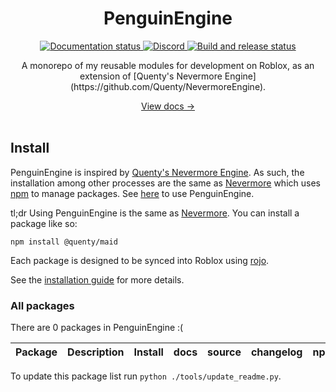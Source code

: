 <div align="center">
  <h1>PenguinEngine</h1>
  <p>
    <a href="http://penguindevs.github.io/PenguinEngine">
      <img src="https://github.com/Quenty/NevermoreEngine/actions/workflows/docs.yml/badge.svg" alt="Documentation status" />
    </a>
    <a href="https://discord.gg/xq25Exwf3X">
      <img src="https://img.shields.io/discord/1393987779343679649?color=5865F2&label=discord&logo=discord&logoColor=white" alt="Discord" />
    </a>
    <a href="https://github.com/PenguinDevs/PenguinEngine/actions">
      <img src="https://github.com/PenguinDevs/PenguinEngine/actions/workflows/build.yml/badge.svg" alt="Build and release status" />
    </a>
  </p>
  <p>A monorepo of my reusable modules for development on Roblox, as an extension of [Quenty's Nevermore Engine](https://github.com/Quenty/NevermoreEngine).</p>
  <a href="http://penguindevs.github.io/PenguinEngine/">View docs →</a>
</div>

<div>&nbsp;</div>

<!--moonwave-hide-before-this-line-->

## Install
PenguinEngine is inspired by [Quenty's Nevermore Engine](https://github.com/Quenty/NevermoreEngine). As such, the installation among other processes are the same as [Nevermore](https://github.com/Quenty/NevermoreEngine) which uses [npm](https://www.npmjs.com/) to manage packages. See [here](https://github.com/Quenty/NevermoreEngine/blob/main/readme.md#install-using-npm) to use PenguinEngine.

tl;dr
Using PenguinEngine is the same as [Nevermore](https://github.com/Quenty/NevermoreEngine). You can install a package like so:
```
npm install @quenty/maid
```

Each package is designed to be synced into Roblox using [rojo](https://rojo.space/).

See the [installation guide](http://quenty.github.io/NevermoreEngine/docs/install) for more details.

### All packages
<!--package-list-generated-start-->

There are 0 packages in PenguinEngine :(

| Package | Description | Install | docs | source | changelog | npm |
| ------- | ----------- | ------- | ---- | ------ | --------- | --- |


<!--package-list-generated-end-->

To update this package list run `python ./tools/update_readme.py`.